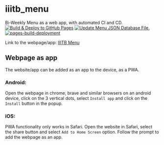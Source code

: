 # iiitb_menu

Bi-Weekly Menu as a web app, with automated CI and CD.
<br>
[![Build & Deploy to GitHub Pages](https://github.com/kphanipavan/IIITB_Menu/actions/workflows/gh-pages.yml/badge.svg?branch=master)](https://github.com/kphanipavan/IIITB_Menu/actions/workflows/gh-pages.yml)
[![Update Menu JSON Database File.](https://github.com/kphanipavan/IIITB_Menu/actions/workflows/menu-file.yml/badge.svg)](https://github.com/kphanipavan/IIITB_Menu/actions/workflows/menu-file.yml)
[![pages-build-deployment](https://github.com/kphanipavan/IIITB_Menu/actions/workflows/pages/pages-build-deployment/badge.svg)](https://github.com/kphanipavan/IIITB_Menu/actions/workflows/pages/pages-build-deployment)

Link to the webpage/app: [IIITB Menu](https://kphanipavan.github.io/IIITB_Menu/)
<br>
## Webpage as app
The website/app can be added as an app to the device, as a PWA.
### Android:
Open the webpage in chrome, brave and similar browsers on an android device, click on the 3 vertical dots, select `Install app` and click on the `Install` button in the popup.
### iOS:
PWA functionality only works in Safari. Open the website in Safari, select the share button and select `Add to Home Screen` option. Follow the prompt to add the webpage as an app.
